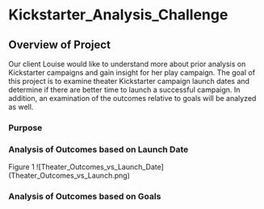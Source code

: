 # Kickstarter_Analysis_Challenge

## Overview of Project

Our client Louise would like to understand more about prior analysis on Kickstarter campaigns and gain insight for her play campaign.  The goal of this project is to examine theater Kickstarter campaign launch dates and determine if there are better time to launch a successful campaign.  In addition, an examination of the outcomes relative to goals will be analyzed as well.  

### Purpose



### Analysis of Outcomes based on Launch Date
Figure 1
![Theater_Outcomes_vs_Launch_Date] 
(Theater_Outcomes_vs_Launch.png)

### Analysis of Outcomes based on Goals




